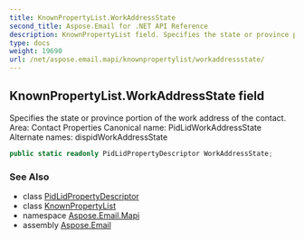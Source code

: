 ```yaml
---
title: KnownPropertyList.WorkAddressState
second_title: Aspose.Email for .NET API Reference
description: KnownPropertyList field. Specifies the state or province portion of the work address of the contact. Area Contact Properties Canonical name PidLidWorkAddressState Alternate names dispidWorkAddressState
type: docs
weight: 19690
url: /net/aspose.email.mapi/knownpropertylist/workaddressstate/
---
```

## KnownPropertyList.WorkAddressState field

Specifies the state or province portion of the work address of the contact. Area: Contact Properties Canonical name: PidLidWorkAddressState Alternate names: dispidWorkAddressState

```csharp
public static readonly PidLidPropertyDescriptor WorkAddressState;
```

### See Also

* class [PidLidPropertyDescriptor](../../pidlidpropertydescriptor/)
* class [KnownPropertyList](../)
* namespace [Aspose.Email.Mapi](../../knownpropertylist/)
* assembly [Aspose.Email](../../../)



